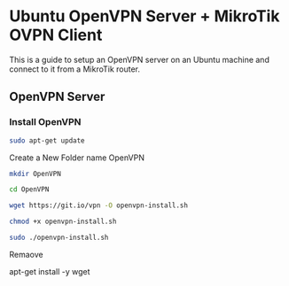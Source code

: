 # Ubuntu OpenVPN Server + MikroTik OVPN Client 

This is a guide to setup an OpenVPN server on an Ubuntu machine and connect to it from a MikroTik router.

## OpenVPN Server

### Install OpenVPN

```bash
sudo apt-get update
```

Create a New Folder name OpenVPN

```bash
mkdir OpenVPN
```

```bash
cd OpenVPN
```

```bash
wget https://git.io/vpn -O openvpn-install.sh
```

```bash
chmod +x openvpn-install.sh
```

```bash
sudo ./openvpn-install.sh
```



Remaove 

apt-get install -y wget






